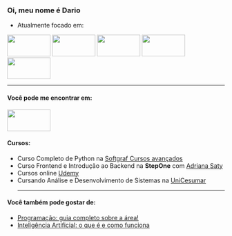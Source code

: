 ### Oi, meu nome é Dario
    
- Atualmente focado em:

<div diplay="inline">
    <img width="100" height="50" src="https://cdn.jsdelivr.net/gh/devicons/devicon/icons/html5/html5-original.svg" />
    <img width="100" height="50" src="https://cdn.jsdelivr.net/gh/devicons/devicon/icons/css3/css3-original.svg" />
    <img width="100" height="50" src="https://cdn.jsdelivr.net/gh/devicons/devicon/icons/javascript/javascript-original.svg" />
    <img width="100" height="50" src="https://cdn.jsdelivr.net/gh/devicons/devicon/icons/python/python-original.svg" />
    <img width="100" height="50" src="https://cdn.jsdelivr.net/gh/devicons/devicon@latest/icons/azuresqldatabase/azuresqldatabase-original.svg" />
    
</div>  
<hr>

#### Você pode me encontrar em:

<a href="https://www.linkedin.com/in/dario-kavalkeviski"/>
    <img <img width="100" height="50" 
src="https://cdn.jsdelivr.net/gh/devicons/devicon/icons/linkedin/linkedin-original.svg" />
</a>

#### Cursos:

- Curso Completo de Python na [Softgraf Cursos avançados](https://softgraf.eadplataforma.app/)
- Curso Frontend e Introdução ao Backend na <strong>StepOne</strong> com [Adriana Saty](https://www.youtube.com/@AdrianaSaty)
- Cursos online [Udemy](https://www.udemy.com/)
- Cursando Análise e Desenvolvimento de Sistemas na [UniCesumar](https://venhaparaunicesumar.com.br)
  <hr>

#### Você também pode gostar de: 
- [Programação: guia completo sobre a área!](https://blog.betrybe.com/tecnologia/aprenda-tudo-sobre-programacao/)
- [Inteligência Artificial: o que é e como funciona](https://online.pucrs.br/blog/inteligencia-artificial?utm_source=google&utm_medium=cpc&&hsa_cam=14586991824&hsa_grp=&utm_term=&hsa_ad=&utm_term=&utm_medium=ppc&utm_campaign=%5BMP%5D+CONV+-++Institucional+e+%C3%81reas&utm_source=adwords&hsa_ver=3&hsa_cam=14586991824&hsa_kw=&hsa_acc=8414866364&hsa_net=adwords&hsa_grp=&hsa_mt=&hsa_ad=&hsa_tgt=&hsa_src=x&gad=1&gclid=CjwKCAjw29ymBhAKEiwAHJbJ8rK2Ln1DfsmhwqPtOBLGUEiBHOOx2vCCyKddXJY6-RQHAONHF-teDBoCk-MQAvD_BwE)

        

    
          

          

  
          
 
          








